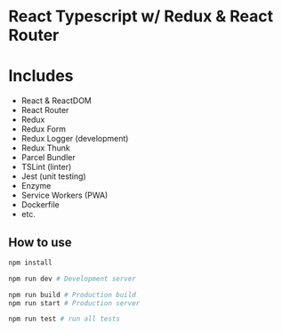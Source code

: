 # React Typescript w/ Redux & React Router

# Includes

- React & ReactDOM
- React Router
- Redux
- Redux Form
- Redux Logger (development)
- Redux Thunk
- Parcel Bundler
- TSLint (linter)
- Jest (unit testing)
- Enzyme
- Service Workers (PWA)
- Dockerfile
- etc.

## How to use

```bash
npm install

npm run dev # Development server

npm run build # Production build
npm run start # Production server

npm run test # run all tests
```
